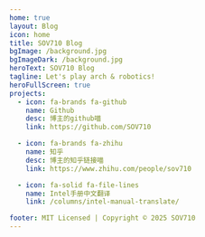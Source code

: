 ```yaml
---
home: true
layout: Blog
icon: home
title: SOV710 Blog
bgImage: /background.jpg
bgImageDark: /background.jpg
heroText: SOV710 Blog
tagline: Let's play arch & robotics!
heroFullScreen: true
projects:
  - icon: fa-brands fa-github
    name: Github
    desc: 博主的github喵
    link: https://github.com/SOV710

  - icon: fa-brands fa-zhihu
    name: 知乎
    desc: 博主的知乎链接喵
    link: https://www.zhihu.com/people/sov710

  - icon: fa-solid fa-file-lines
    name: Intel手册中文翻译
    link: /columns/intel-manual-translate/

footer: MIT Licensed | Copyright © 2025 SOV710
---
```

